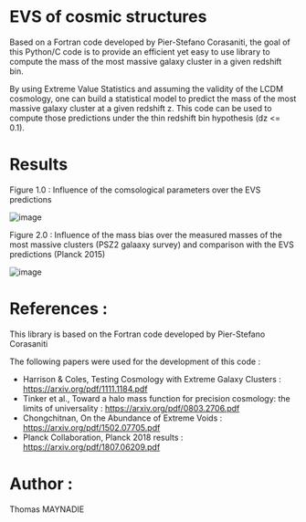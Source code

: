# EVS of cosmic structures
Based on a Fortran code developed by Pier-Stefano Corasaniti, the goal of this Python/C code is to provide an efficient yet easy to use library to compute the mass of the most massive galaxy cluster in a given redshift bin. 

By using Extreme Value Statistics and assuming the validity of the LCDM cosmology, one can build a statistical model to predict the mass of the most massive galaxy cluster at a given redshift z. This code can be used to compute those predictions under the thin redshift bin hypothesis (dz <= 0.1). 

# Results
Figure 1.0 : Influence of the comsological parameters over the EVS predictions

![image](https://user-images.githubusercontent.com/54234406/155145751-f6971eaf-16a9-488f-9493-b6fb5ddc01e4.png)

Figure 2.0 : Influence of the mass bias over the measured masses of the most massive clusters (PSZ2 galaaxy survey) and comparison with the EVS predictions (Planck 2015)

![image](https://user-images.githubusercontent.com/54234406/155146511-e45218f3-01f1-41c1-a9c7-a31cedab74f7.png)

# References :
This library is based on the Fortran code developed by Pier-Stefano Corasaniti

The following papers were used for the development of this code :
- Harrison & Coles, Testing Cosmology with Extreme Galaxy Clusters : https://arxiv.org/pdf/1111.1184.pdf
- Tinker et al., Toward a halo mass function for precision cosmology: the limits of universality : https://arxiv.org/pdf/0803.2706.pdf
- Chongchitnan, On the Abundance of Extreme Voids : https://arxiv.org/pdf/1502.07705.pdf
- Planck Collaboration, Planck 2018 results : https://arxiv.org/pdf/1807.06209.pdf

# Author :
Thomas MAYNADIE
